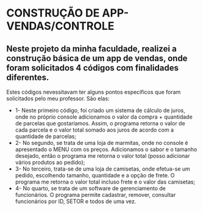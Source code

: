 # CONSTRUÇÃO DE APP- VENDAS/CONTROLE
## Neste projeto da minha faculdade, realizei a construção básica de um app de vendas, onde foram solicitados 4 códigos com finalidades diferentes.

Estes códigos nevessitavam ter alguns pontos específicos que foram solicitados pelo meu professor. 
São elas:

* 1- Neste primeiro código, foi criado um sistema de cálculo de juros, onde no próprio console adicionamos o valor da compra + quantidade de parcelas que gostaríamos. Assim, o programa retorna o valor de cada parcela e o valor total somado aos juros de acordo com a quantidade de parcelas;
*  2- No segundo, se trata de uma loja de marmitas, onde no console é apresentado o MENU com os preços. Adicionamos o sabor e o tamanho desejado, então o programa me retorna o valor total (posso adicionar vários produtos ao pedido);
*  3- No terceiro, trata-se de uma loja de camisetas, onde efetua-se um pedido, escolhendo tamanho, quantidade e a opção de frete. O programa me retorna o valor total incluso frete e o valor das camisetas;
*  4- No quarto, se trata de um software de gerenciamento de funcionários. O programa permite cadastrar, remover, consultar funcionários por ID, SETOR e todos de uma vez.
